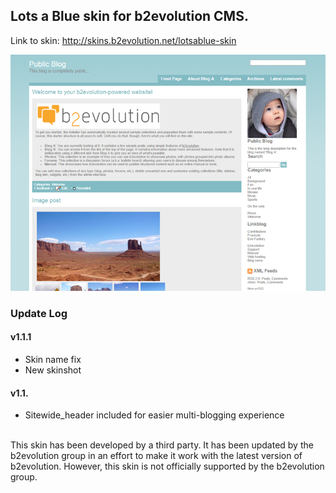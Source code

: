 ## Lots a Blue skin for b2evolution CMS.

Link to skin: http://skins.b2evolution.net/lotsablue-skin

<img src="skinshot.png"/>

### Update Log

#### v1.1.1

- Skin name fix
- New skinshot

#### v1.1.

- Sitewide_header included for easier multi-blogging experience

<br/>
This skin has been developed by a third party. It has been updated by the b2evolution group in an effort to make it work with the latest version of b2evolution. However, this skin is not officially supported by the b2evolution group.
